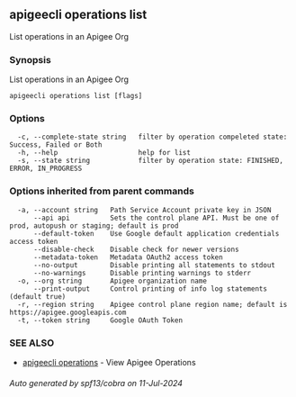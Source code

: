 ## apigeecli operations list

List operations in an Apigee Org

### Synopsis

List operations in an Apigee Org

```
apigeecli operations list [flags]
```

### Options

```
  -c, --complete-state string   filter by operation compeleted state: Success, Failed or Both
  -h, --help                    help for list
  -s, --state string            filter by operation state: FINISHED, ERROR, IN_PROGRESS
```

### Options inherited from parent commands

```
  -a, --account string   Path Service Account private key in JSON
      --api api          Sets the control plane API. Must be one of prod, autopush or staging; default is prod
      --default-token    Use Google default application credentials access token
      --disable-check    Disable check for newer versions
      --metadata-token   Metadata OAuth2 access token
      --no-output        Disable printing all statements to stdout
      --no-warnings      Disable printing warnings to stderr
  -o, --org string       Apigee organization name
      --print-output     Control printing of info log statements (default true)
  -r, --region string    Apigee control plane region name; default is https://apigee.googleapis.com
  -t, --token string     Google OAuth Token
```

### SEE ALSO

* [apigeecli operations](apigeecli_operations.md)	 - View Apigee Operations

###### Auto generated by spf13/cobra on 11-Jul-2024

